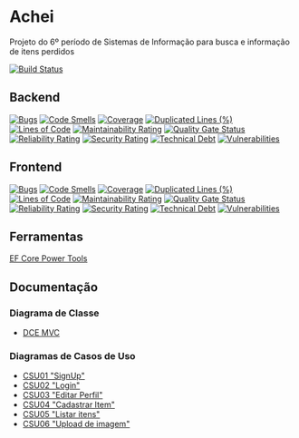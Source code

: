 # Achei
Projeto do 6º período de Sistemas de Informação para busca e informação de itens perdidos

[![Build Status](https://dev.azure.com/lucasgsm88/Achei/_apis/build/status/lucasgmagalhaes.Achei?branchName=master)](https://dev.azure.com/lucasgsm88/Achei/_build/latest?definitionId=2&branchName=master)

## Backend

[![Bugs](https://sonarcloud.io/api/project_badges/measure?project=lucasgmagalhaes_Achei&metric=bugs)](https://sonarcloud.io/dashboard?id=lucasgmagalhaes_Achei)
[![Code Smells](https://sonarcloud.io/api/project_badges/measure?project=lucasgmagalhaes_Achei&metric=code_smells)](https://sonarcloud.io/dashboard?id=lucasgmagalhaes_Achei)
[![Coverage](https://sonarcloud.io/api/project_badges/measure?project=lucasgmagalhaes_Achei&metric=coverage)](https://sonarcloud.io/dashboard?id=lucasgmagalhaes_Achei)
[![Duplicated Lines (%)](https://sonarcloud.io/api/project_badges/measure?project=lucasgmagalhaes_Achei&metric=duplicated_lines_density)](https://sonarcloud.io/dashboard?id=lucasgmagalhaes_Achei)
[![Lines of Code](https://sonarcloud.io/api/project_badges/measure?project=lucasgmagalhaes_Achei&metric=ncloc)](https://sonarcloud.io/dashboard?id=lucasgmagalhaes_Achei)
[![Maintainability Rating](https://sonarcloud.io/api/project_badges/measure?project=lucasgmagalhaes_Achei&metric=sqale_rating)](https://sonarcloud.io/dashboard?id=lucasgmagalhaes_Achei)
[![Quality Gate Status](https://sonarcloud.io/api/project_badges/measure?project=lucasgmagalhaes_Achei&metric=alert_status)](https://sonarcloud.io/dashboard?id=lucasgmagalhaes_Achei)
[![Reliability Rating](https://sonarcloud.io/api/project_badges/measure?project=lucasgmagalhaes_Achei&metric=reliability_rating)](https://sonarcloud.io/dashboard?id=lucasgmagalhaes_Achei)
[![Security Rating](https://sonarcloud.io/api/project_badges/measure?project=lucasgmagalhaes_Achei&metric=security_rating)](https://sonarcloud.io/dashboard?id=lucasgmagalhaes_Achei)
[![Technical Debt](https://sonarcloud.io/api/project_badges/measure?project=lucasgmagalhaes_Achei&metric=sqale_index)](https://sonarcloud.io/dashboard?id=lucasgmagalhaes_Achei)
[![Vulnerabilities](https://sonarcloud.io/api/project_badges/measure?project=lucasgmagalhaes_Achei&metric=vulnerabilities)](https://sonarcloud.io/dashboard?id=lucasgmagalhaes_Achei)

## Frontend
[![Bugs](https://sonarcloud.io/api/project_badges/measure?project=acheiFront&metric=bugs)](https://sonarcloud.io/dashboard?id=acheiFront)
[![Code Smells](https://sonarcloud.io/api/project_badges/measure?project=acheiFront&metric=code_smells)](https://sonarcloud.io/dashboard?id=acheiFront)
[![Coverage](https://sonarcloud.io/api/project_badges/measure?project=acheiFront&metric=coverage)](https://sonarcloud.io/dashboard?id=acheiFront)
[![Duplicated Lines (%)](https://sonarcloud.io/api/project_badges/measure?project=acheiFront&metric=duplicated_lines_density)](https://sonarcloud.io/dashboard?id=acheiFront)
[![Lines of Code](https://sonarcloud.io/api/project_badges/measure?project=acheiFront&metric=ncloc)](https://sonarcloud.io/dashboard?id=acheiFront)
[![Maintainability Rating](https://sonarcloud.io/api/project_badges/measure?project=acheiFront&metric=sqale_rating)](https://sonarcloud.io/dashboard?id=acheiFront)
[![Quality Gate Status](https://sonarcloud.io/api/project_badges/measure?project=acheiFront&metric=alert_status)](https://sonarcloud.io/dashboard?id=acheiFront)
[![Reliability Rating](https://sonarcloud.io/api/project_badges/measure?project=acheiFront&metric=reliability_rating)](https://sonarcloud.io/dashboard?id=acheiFront)
[![Security Rating](https://sonarcloud.io/api/project_badges/measure?project=acheiFront&metric=security_rating)](https://sonarcloud.io/dashboard?id=acheiFront)
[![Technical Debt](https://sonarcloud.io/api/project_badges/measure?project=acheiFront&metric=sqale_index)](https://sonarcloud.io/dashboard?id=acheiFront)
[![Vulnerabilities](https://sonarcloud.io/api/project_badges/measure?project=acheiFront&metric=vulnerabilities)](https://sonarcloud.io/dashboard?id=acheiFront)

## Ferramentas

[EF Core Power Tools](https://marketplace.visualstudio.com/items?itemName=ErikEJ.EFCorePowerTools)


## Documentação

### Diagrama de Classe

- [DCE MVC](https://docs.google.com/document/d/1ZUSzTlPLYgsEnEvXeh9WudoOS0GynfZf5T7Yxa8aiAw/edit?usp=sharing)

### Diagramas de Casos de Uso

- [CSU01 "SignUp"](https://docs.google.com/document/d/1eJR6llgWxwPzqHy0L8fXCb0ZO9tY6AC5SG8TgA2b14o/edit?usp=sharing)
- [CSU02 "Login"](https://docs.google.com/document/d/12MyD8xlxDu6dlkWR8KCyQuEUmANbeTVE-O8ya4J_5FU/edit?usp=sharing)
- [CSU03 "Editar Perfil"](https://docs.google.com/document/d/1QvOqOLTfElQ3Qlve0Tp402x7u5vBH_doj1-0CctYRtg/edit?usp=sharing)
- [CSU04 "Cadastrar Item"](https://drive.google.com/open?id=1_HoWTEw3QKBvWg0ykG5SMBm2rgggYhpVPSWdSlbgtvY)
- [CSU05 "Listar itens"](https://drive.google.com/open?id=1tdfk2lNZnfXjjgw-VO5CIWgXmAL4LRciw-ARXvkCpTU)
- [CSU06 "Upload de imagem"](https://drive.google.com/open?id=1t0oyPdy0PZFS3G4DZ_aDG5Ffepj51u0tq0WgWOc8b-w)
